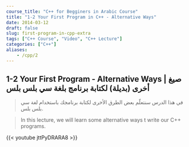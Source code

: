```yaml
---
course_title: "C++ for Begginers in Arabic Course"
title: "1-2 Your First Program in C++ - Alternative Ways"
date: 2014-03-12
draft: false
slug: first-program-in-cpp-extra
tags: ["C++ Course", "Video", "C++ Lecture"]
categories: ["C++"]
aliases:
    - /cpp/2
---
```


## 1-2 Your First Program - Alternative Ways | صيغ أخرى (بديلة) لكتابة برنامج بلغة سي بلس بلس


> في هذا الدرس سنتعلّم بعض الطرق الأخرى لكتابة برنامجك باستخدام لغة سي بلس بلس.

> In this lecture, we will learn some alternative ways t write our C++ programs.


{{< youtube jttPyDRARA8 >}}